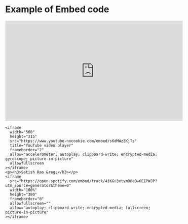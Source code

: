 <h1>Example of Embed code</h1>
<html lang="en">
  <head>
    <meta charset="UTF-8" />
    <meta http-equiv="X-UA-Compatible" content="IE=edge" />
    <meta name="viewport" content="width=device-width, initial-scale=1.0" />
    <title>Project</title>
    <style>
      p {
        font: bold;
        color: orange;
      }
    </style>
  </head>
  <body>
    <iframe
      width="560"
      height="315"
      src="https://www.youtube-nocookie.com/embed/c97onHaEwzg"
      title="YouTube video player"
      frameborder="0"
      allow="accelerometer; autoplay; clipboard-write; encrypted-media; gyroscope; picture-in-picture"
      allowfullscreen
    ></iframe>

    <iframe
      width="560"
      height="315"
      src="https://www.youtube-nocookie.com/embed/s6dMWzZKjTs"
      title="YouTube video player"
      frameborder="2"
      allow="accelerometer; autoplay; clipboard-write; encrypted-media; gyroscope; picture-in-picture"
      allowfullscreen
    ></iframe>
    <p><h3>Satish Rao &reg;</h3></p>
    <iframe
      src="https://open.spotify.com/embed/track/4iKGu3xtvm90eBw0EIPWJP?utm_source=generator&theme=0"
      width="100%"
      height="380"
      frameborder="0"
      allowfullscreen=""
      allow="autoplay; clipboard-write; encrypted-media; fullscreen; picture-in-picture"
    ></iframe>
  </body>
</html>
